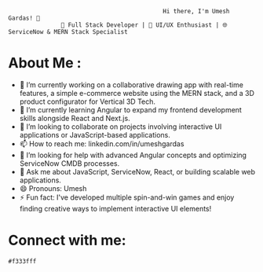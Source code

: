                                                   

                                                Hi there, I'm Umesh Gardas! 👋
                   🚀 Full Stack Developer | 🎨 UI/UX Enthusiast | 🌐 ServiceNow & MERN Stack Specialist



# About Me :
- 🔭  I’m currently working on a collaborative drawing app with real-time features, a simple e-commerce website using the MERN stack, and a 3D product configurator for Vertical 3D Tech.
- 🌱 I’m currently learning Angular to expand my frontend development skills alongside React and Next.js.
- 👯 I’m looking to collaborate on projects involving interactive UI applications or JavaScript-based applications.
- 📫 How to reach me: linkedin.com/in/umeshgardas
- 🤔 I’m looking for help with advanced Angular concepts and optimizing ServiceNow CMDB processes.
- 💬 Ask me about JavaScript, ServiceNow, React, or building scalable web applications.
- 😄 Pronouns: Umesh
- ⚡ Fun fact: I've developed multiple spin-and-win games and enjoy finding creative ways to implement interactive UI elements!

# Connect with me:
`#f333fff`
